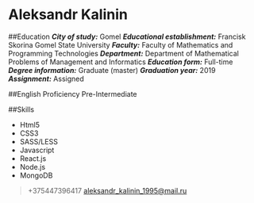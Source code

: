 # Aleksandr Kalinin
##Education
***City of study:*** Gomel
***Educational establishment:*** Francisk Skorina Gomel State University
***Faculty:*** Faculty of Mathematics and Programming Technologies
***Department:*** Department of Mathematical Problems of Management and Informatics
***Education form:*** Full-time
***Degree information:*** Graduate (master)
***Graduation year:*** 2019
***Assignment:*** Assigned

##English Proficiency
Pre-Intermediate

##Skills
- Html5
- CSS3
- SASS/LESS
- Javascript
- React.js
- Node.js
- MongoDB

> +375447396417
> aleksandr_kalinin_1995@mail.ru
